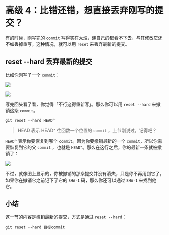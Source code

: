 # 高级 4：比错还错，想直接丢弃刚写的提交？

有的时候，刚写完的 `commit` 写得实在太烂，连自己的都看不下去，与其修改它还不如丢掉重写。这种情况，就可以用 `reset` 来丢弃最新的提交。

## reset --hard 丢弃最新的提交

比如你刚写了一个 `commit`：

![](https://p1-jj.byteimg.com/tos-cn-i-t2oaga2asx/gold-user-assets/2017/11/22/15fe19c8a6101d7f~tplv-t2oaga2asx-zoom-in-crop-mark:1304:0:0:0.awebp)

![](https://p1-jj.byteimg.com/tos-cn-i-t2oaga2asx/gold-user-assets/2017/11/22/15fe19c8a2f08fa1~tplv-t2oaga2asx-zoom-in-crop-mark:1304:0:0:0.awebp)

写完回头看了看，你觉得「不行这得重新写」。那么你可以用 `reset --hard` 来撤销这条 `commit`。

```
git reset --hard HEAD^
```

> HEAD 表示 HEAD^ 往回数一个位置的 `commit` ，上节刚说过，记得吧？

`HEAD^` 表示你要恢复到哪个 `commit`。因为你要撤销最新的一个 `commit`，所以你需要恢复到它的父 `commit` ，也就是 `HEAD^`。那么在这行之后，你的最新一条就被撤销了：

![](https://p1-jj.byteimg.com/tos-cn-i-t2oaga2asx/gold-user-assets/2017/11/22/15fe19c8a3235853~tplv-t2oaga2asx-zoom-in-crop-mark:1304:0:0:0.awebp)

不过，就像图上显示的，你被撤销的那条提交并没有消失，只是你不再用到它了。如果你在撤销它之前记下了它的 `SHA-1` 码，那么你还可以通过 `SHA-1` 来找到他它。

## 小结

这一节的内容是撤销最新的提交，方式是通过 `reset --hard`：

```
git reset --hard 目标commit
```
